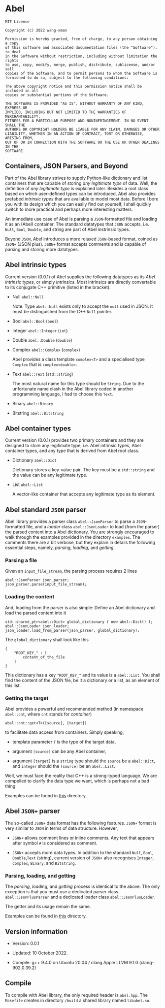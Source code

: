 # Abel

```
MIT License

Copyright (c) 2022 wang-xman

Permission is hereby granted, free of charge, to any person obtaining a copy
of this software and associated documentation files (the "Software"), to deal
in the Software without restriction, including without limitation the rights
to use, copy, modify, merge, publish, distribute, sublicense, and/or sell
copies of the Software, and to permit persons to whom the Software is
furnished to do so, subject to the following conditions:

The above copyright notice and this permission notice shall be included in all
copies or substantial portions of the Software.

THE SOFTWARE IS PROVIDED "AS IS", WITHOUT WARRANTY OF ANY KIND, EXPRESS OR
IMPLIED, INCLUDING BUT NOT LIMITED TO THE WARRANTIES OF MERCHANTABILITY,
FITNESS FOR A PARTICULAR PURPOSE AND NONINFRINGEMENT. IN NO EVENT SHALL THE
AUTHORS OR COPYRIGHT HOLDERS BE LIABLE FOR ANY CLAIM, DAMAGES OR OTHER
LIABILITY, WHETHER IN AN ACTION OF CONTRACT, TORT OR OTHERWISE, ARISING FROM,
OUT OF OR IN CONNECTION WITH THE SOFTWARE OR THE USE OR OTHER DEALINGS IN THE
SOFTWARE.
```

## Containers, JSON Parsers, and Beyond

Part of the Abel library strives to supply Python-like dictionary and list containers that are capable of storing
*any legitimate type* of data. Well, the definition of *any legitimate type* is explained later. Besides a root class
based on which user-defined types can be introduced, Abel also provides
prefabed *intrinsic types* that are available to model most data. Before I bore you with its design which you can easily find out yourself, I shall
quickly switch to more practical and perhaps more interesting matters. 

An immediate use case of Abel is parsing a `JSON`-formatted file and loading
it as an (Abel) container. The standard datatypes that `JSON` accepts, i.e.
`Null`, `Bool`, `Double`, and string are part of Abel instrinsic types.

Beyond `JSON`, Abel introduces a more relaxed `JSON`-based format, coined as
`JSON+` (JSON plus). `JSON+` format accepts comments and is capable of parsing
and storing more datatypes.

## Abel intrinsic types

Current version (0.0.1) of Abel supplies the following datatypes as its
*Abel intrinsic types*, or simply *intrinsics*. Most intrinsics are directly convertable to its conjugate C++ primitive (listed in the bracket).

- Null `abel::Null`

  Note. Type `abel::Null` exists only to accept the `null` used in JSON.
  It must be distinguished from the C++ `Null` pointer. 

- Bool `abel::Bool` (`bool`)

- Integer `abel::Integer` (`int`)

- Double `abel::Double` (`double`)

- Complex `abel::Complex` (`complex`)
  
  Abel provides a class template `complex<T>` and a specialised type
  `Complex` that is `complex<double>`.

- Text `abel::Text` (`std::string`)

  The most natural name for this type should be `String`. Due to the
  unfortunate name clash in the Abel library coded in another programming
  language, I had to choose this `Text`.

- Binary `abel::Binary`

- Bitstring `abel::Bitstring`

## Abel container types

Current version (0.0.1) provides two primary containers and they are designed to store
any legitimate type, i.e. Abel intrinsic types, Abel container types, and any
type that is derived from Abel root class.

- Dictionary `abel::Dict`

  Dictionary stores a key-value pair. The key must be a `std::string` and
  the value can be any legitimate type.

- List `abel::List`

  A vector-like container that accepts any legitimate type as its element.

## Abel standard `JSON` parser

Abel library provides a parser class `abel::JsonParser` to parse a `JSON`-
formatted file, and a *loader* class `abel::JsonLoader` to load (from the
parser) the parsed content into a Abel dictionary. You are strongly encouraged
to walk through the examples provided in the directory `examples`. The comments
there are a bit verbose, but they explain in details the following essential
steps, namely, *parsing*, *loading*, and *getting*.

### Parsing a file

Given an `input_file_stream`, the parsing process requires 2 lines

```
abel::JsonParser json_parser;
json_parser.parse(input_file_stream);
```        

### Loading the content

And, loading from the parser is also simple: Define an Abel dictionary and
load the parsed content into it

```
std::shared_ptr<abel::Dict> global_dictionary ( new abel::Dict() );
abel::JsonLoader json_loader;
json_loader.load_from_parser(json_parser, global_dictionary);
```

The `global_dictionary` shall look like this
```
{
    "ROOT_KEY_" : [
        content_of_the_file
    ]
}
```
This dictionary has a key `"ROOT_KEY_"` and its value is a `abel::List`. You
shall find the content of the JSON file, be it a dictionary or a list, as an
element of this list.

### Getting the target

Abel provides a powerful and recommended method (in namespace `abel::cnt`, where `cnt` stands for *container*)
```
abel::cnt::get<T>([source], [target])
```
to facilitate data access from containers. Simply speaking,

- template parameter `T` is the type of the target data,

- argument `[source]` can be any Abel container,

- argument `[target]` is a `string` type should the `source` be a `abel::Dict`,
  and `integer` should the `[source]` be an `abel::List`.

Well, we must face the reality that C++ is a strong-typed language. We are
compelled to clarify the data type we want, which is perhaps not a bad thing.

Examples can be found in [this](/examples/standard_json/) directory.

## Abel `JSON+` parser

The so-called `JSON+` data format has the following features. `JSON+` format
is very similar to `JSON` in terms of data structure. However,

- `JSON+` allows comment lines or inline comments. Any text that appears
  after symbol `#` is considered as comment.

- `JSON+` accepts more data types. In addition to the standard `Null`, `Bool`,
  `Double`,`Text` (string), current version of `JSON+` also recognises
  `Integer`, `Complex`, `Binary`, and `Bitstring`.

### Parsing, loading, and getting

The *parsing*, *loading*, and *getting* process is identical to the above.
The only exception is that you must use a dedicated parser class
`abel::JsonPlusParser` and a dedicated loader class `abel::JsonPlusLoader`.

The getter and its usage remain the same.

Examples can be found in [this](/examples/json_plus/) directory.

## Version information

- Version: 0.0.1

- Updated: 10 October 2022.

- Compile: g++ 9.4.0 on Ubuntu 20.04 / clang Apple LLVM 9.1.0 (clang-902.0.39.2)

## Compile

To compile with Abel library, the only required header is `abel.hpp`.
The `Makefile` creates in directory `/build` a shared library named `libabel.so`.